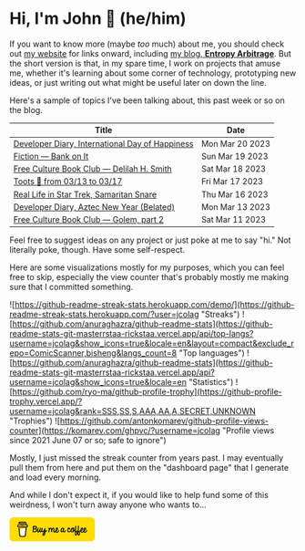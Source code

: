 # Hi, I'm John 👋 (he/him)

If you want to know more (maybe *too* much) about me, you should check out [my website](https://john.colagioia.net/) for links onward, including [my blog, **Entropy Arbitrage**](https://john.colagioia.net/blog).  But the short version is that, in my spare time, I work on projects that amuse me, whether it's learning about some corner of technology, prototyping new ideas, or just writing out what might be useful later on down the line.

Here's a sample of topics I've been talking about, this past week or so on the blog.

|Title|Date|
|-----|-------|
|[Developer Diary, International Day of Happiness](https://john.colagioia.net/blog/2023/03/20/happiness.html)|Mon Mar 20 2023|
|[Fiction — Bank on It](https://john.colagioia.net/blog/2023/03/19/banks.html)|Sun Mar 19 2023|
|[Free Culture Book Club — Delilah H. Smith](https://john.colagioia.net/blog/2023/03/18/dhs.html)|Sat Mar 18 2023|
|[Toots 🐘 from 03/13 to 03/17](https://john.colagioia.net/blog/2023/03/17/week.html)|Fri Mar 17 2023|
|[Real Life in Star Trek, Samaritan Snare](https://john.colagioia.net/blog/2023/03/16/samaritan-snare.html)|Thu Mar 16 2023|
|[Developer Diary, Aztec New Year (Belated)](https://john.colagioia.net/blog/2023/03/13/aztec.html)|Mon Mar 13 2023|
|[Free Culture Book Club — Golem, part 2](https://john.colagioia.net/blog/2023/03/11/golem-2.html)|Sat Mar 11 2023|

Feel free to suggest ideas on any project or just poke at me to say "hi." Not literally poke, though. Have some self-respect.

Here are some visualizations mostly for my purposes, which you can feel free to skip, especially the view counter that's probably mostly me making sure that I committed something.

![https://github-readme-streak-stats.herokuapp.com/demo/](https://github-readme-streak-stats.herokuapp.com/?user=jcolag "Streaks")
![https://github.com/anuraghazra/github-readme-stats](https://github-readme-stats-git-masterrstaa-rickstaa.vercel.app/api/top-langs?username=jcolag&show_icons=true&locale=en&layout=compact&exclude_repo=ComicScanner,bisheng&langs_count=8 "Top languages")
![https://github.com/anuraghazra/github-readme-stats](https://github-readme-stats-git-masterrstaa-rickstaa.vercel.app/api?username=jcolag&show_icons=true&locale=en "Statistics")
![https://github.com/ryo-ma/github-profile-trophy](https://github-profile-trophy.vercel.app/?username=jcolag&rank=SSS,SS,S,AAA,AA,A,SECRET,UNKNOWN "Trophies")
![https://github.com/antonkomarev/github-profile-views-counter](https://komarev.com/ghpvc/?username=jcolag "Profile views since 2021 June 07 or so; safe to ignore")

Mostly, I just missed the streak counter from years past.  I may eventually pull them from here and put them on the "dashboard page" that I generate and load every morning.

And while I don't expect it, if you would like to help fund some of this weirdness, I won't turn away anyone who wants to...

[<img src="images/default-yellow.png" alt="Buy Me a Coffee" width="150px"/>](https://www.buymeacoffee.com/jcolag)
